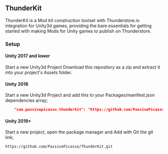## ThunderKit
ThunderKit is a Mod kit construction toolset with Thunderstore.io integration for Unity3d games, providing the bare essentials for getting started with making Mods for Unity games to publish on Thunderstore.

### Setup

#### Unity 2017 and lower
Start a new Unity3d Project 
Download this repository as a zip and extract it into your project's Assets folder.

#### Unity 2018
 Start a new Unity3d Project and add this to your Packages/manifest.json dependencies array;
```json
    "com.passivepicasso.thunderkit": "https://github.com/PassivePicasso/ThunderKit.git",
```

#### Unity 2019+
  Start a new project, open the package manager and Add with Git the git link;
```
https://github.com/PassivePicasso/ThunderKit.git
```
